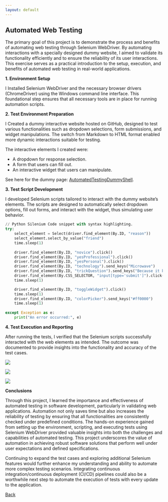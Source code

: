 ```yaml
---
layout: default
---
```


## Automated Web Testing 

The primary goal of this project is to demonstrate the process and benefits of automating web testing through Selenium WebDriver. By automating interactions with a specially designed dummy website, I aimed to validate its functionality efficiently and to ensure the reliability of its user interactions. This exercise serves as a practical introduction to the setup, execution, and benefits of automated web testing in real-world applications.

**1. Environment Setup**

I Installed Selenium WebDriver and the necessary browser drivers (ChromeDriver) using the Windows command line interface. This foundational step ensures that all necessary tools are in place for running automation scripts.



**2. Test Environment Preparation**

I Created a dummy interactive website hosted on GitHub, designed to test various functionalities such as dropdown selections, form submissions, and widget manipulations. The switch from Markdown to HTML format enabled more dynamic interactions suitable for testing.

The interactive elements I created were:
*  A dropdown for response selection.
*  A form that users can fill out.
*  An interactive widget that users can manipulate.

See here for the dummy page: [AutomatedTestingDummyShell](./AutomatedTestingExp.html).

**3. Test Script Development**

I developed Selenium scripts tailored to interact with the dummy website’s elements. The scripts are designed to automatically select dropdown options, fill out forms, and interact with the widget, thus simulating user behavior.



```python 
// Python Silenium Code snippet with syntax highlighting.
try:
    select_element = Select(driver.find_element(By.ID, "reason"))
    select_element.select_by_value("friend")
    time.sleep(1)
    
    driver.find_element(By.ID, "novice").click()
    driver.find_element(By.ID, "yesProfessional").click()
    driver.find_element(By.ID, "yesPersonal").click()
    driver.find_element(By.ID, "technology").send_keys("Microwave")
    driver.find_element(By.ID, "trickQuestion").send_keys("Because it keeps food fresh!")
    driver.find_element(By.CSS_SELECTOR, "input[type='submit']").click()
    time.sleep(1)

    driver.find_element(By.ID, "toggleWidget").click()
    time.sleep(1)
    driver.find_element(By.ID, "colorPicker").send_keys("#ff0000")
    time.sleep(1)
    
except Exception as e:
    print("An error occurred:", e)

```

**4. Test Execution and Reporting**

 After running the tests, I verified that the Selenium scripts successfully interacted with the web elements as intended. The outcome was documented to provide insights into the functionality and accuracy of the test cases.



<a href="https://lh3.googleusercontent.com/drive-viewer/AKGpihZJ47Ysqi2QNBad1J_hgFRHL90cTTZ8qjbTf16-ziQErQEJ2VEnaF6dHy3CPDPufLR9Weo0jsUE-cwL88JRxkKL3YgbicTCjw=s1600-rw-v1?source=screenshot.guru"> <img src="https://lh3.googleusercontent.com/drive-viewer/AKGpihZJ47Ysqi2QNBad1J_hgFRHL90cTTZ8qjbTf16-ziQErQEJ2VEnaF6dHy3CPDPufLR9Weo0jsUE-cwL88JRxkKL3YgbicTCjw=s1600-rw-v1" /> </a>



<a href="https://lh3.googleusercontent.com/drive-viewer/AKGpihYHCXwgircj7w58ng8ffOdSSKsgaYXPAKGNXHLwc5ZD9UinvTr-rbn5DichRIWGPT0lVMrbWLOhd4k9uV9HmN-UjlPKj6sxGVY=s1600-rw-v1?source=screenshot.guru"> <img src="https://lh3.googleusercontent.com/drive-viewer/AKGpihYHCXwgircj7w58ng8ffOdSSKsgaYXPAKGNXHLwc5ZD9UinvTr-rbn5DichRIWGPT0lVMrbWLOhd4k9uV9HmN-UjlPKj6sxGVY=s1600-rw-v1" /> </a>



<a href="https://lh3.googleusercontent.com/drive-viewer/AKGpihZo8dhC8uJOhx3ew0A4hAPiLl41WoB30RfYI_z0imarEguyCkgfjT-tFLKan8X_-vXWG7zqsy0PP609h4JE3ofAV7A--zvd35s=s1600-rw-v1?source=screenshot.guru"> <img src="https://lh3.googleusercontent.com/drive-viewer/AKGpihZo8dhC8uJOhx3ew0A4hAPiLl41WoB30RfYI_z0imarEguyCkgfjT-tFLKan8X_-vXWG7zqsy0PP609h4JE3ofAV7A--zvd35s=s1600-rw-v1" /> </a>




**Conclusions**

Through this project, I learned the importance and effectiveness of automated testing in software development, particularly in validating web applications. Automation not only saves time but also increases the reliability of testing by ensuring that all functionalities are consistently checked under predefined conditions. The hands-on experience gained from setting up the environment, scripting, and executing tests using Selenium WebDriver provided valuable insights into both the challenges and capabilities of automated testing. This project underscores the value of automation in achieving robust software solutions that perform well under user expectations and defined specifications.

Continuing to expand the test cases and exploring additional Selenium features would further enhance my understanding and ability to automate more complex testing scenarios. Integrating continuous integration/continuous deployment (CI/CD) pipelines could also be a worthwhile next step to automate the execution of tests with every update to the application.




[Back](../)



















